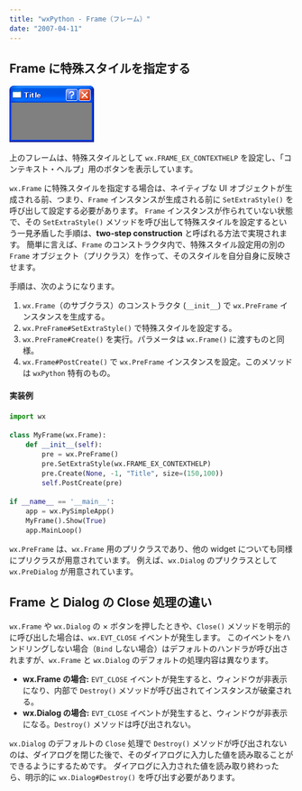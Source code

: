 ```yaml
---
title: "wxPython - Frame（フレーム）"
date: "2007-04-11"
---
```


Frame に特殊スタイルを指定する
----

![./image/20070411-extra_style.png](./image/20070411-extra_style.png)

上のフレームは、特殊スタイルとして `wx.FRAME_EX_CONTEXTHELP` を設定し、「コンテキスト・ヘルプ」用のボタンを表示しています。

`wx.Frame` に特殊スタイルを指定する場合は、ネイティブな UI オブジェクトが生成される前、つまり、`Frame` インスタンスが生成される前に `SetExtraStyle()` を呼び出して設定する必要があります。
`Frame` インスタンスが作られていない状態で、その `SetExtraStyle()` メソッドを呼び出して特殊スタイルを設定するという一見矛盾した手順は、**two-step construction** と呼ばれる方法で実現されます。
簡単に言えば、`Frame` のコンストラクタ内で、特殊スタイル設定用の別の `Frame` オブジェクト（プリクラス）を作って、そのスタイルを自分自身に反映させます。

手順は、次のようになります。

1. `wx.Frame`（のサブクラス）のコンストラクタ (`__init__`) で `wx.PreFrame` インスタンスを生成する。
2. `wx.PreFrame#SetExtraStyle()` で特殊スタイルを設定する。
3. `wx.PreFrame#Create()` を実行。パラメータは `wx.Frame()` に渡すものと同様。
4. `wx.Frame#PostCreate()` で `wx.PreFrame` インスタンスを設定。このメソッドは `wxPython` 特有のもの。

#### 実装例

```python
import wx

class MyFrame(wx.Frame):
    def __init__(self):
        pre = wx.PreFrame()
        pre.SetExtraStyle(wx.FRAME_EX_CONTEXTHELP)
        pre.Create(None, -1, "Title", size=(150,100))
        self.PostCreate(pre)

if __name__ == '__main__':
    app = wx.PySimpleApp()
    MyFrame().Show(True)
    app.MainLoop()
```

`wx.PreFrame` は、`wx.Frame` 用のプリクラスであり、他の widget についても同様にプリクラスが用意されています。
例えば、`wx.Dialog` のプリクラスとして `wx.PreDialog` が用意されています。


Frame と Dialog の Close 処理の違い
----

`wx.Frame` や `wx.Dialog` の × ボタンを押したときや、`Close()` メソッドを明示的に呼び出した場合は、`wx.EVT_CLOSE` イベントが発生します。
このイベントをハンドリングしない場合（`Bind` しない場合）はデフォルトのハンドラが呼び出されますが、`wx.Frame` と `wx.Dialog` のデフォルトの処理内容は異なります。

- **wx.Frame の場合:** `EVT_CLOSE` イベントが発生すると、ウィンドウが非表示になり、内部で `Destroy()` メソッドが呼び出されてインスタンスが破棄される。
- **wx.Dialog の場合:** `EVT_CLOSE` イベントが発生すると、ウィンドウが非表示になる。`Destroy()` メソッドは呼び出されない。

`wx.Dialog` のデフォルトの `Close` 処理で `Destroy()` メソッドが呼び出されないのは、ダイアログを閉じた後で、そのダイアログに入力した値を読み取ることができるようにするためです。
ダイアログに入力された値を読み取り終わったら、明示的に `wx.Dialog#Destroy()` を呼び出す必要があります。

